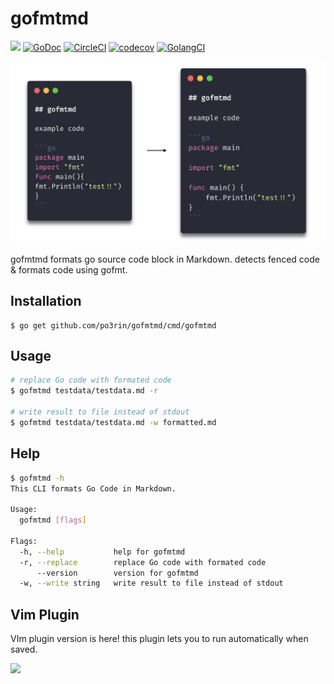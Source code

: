 # gofmtmd

<img src="https://img.shields.io/badge/go-v1.13-blue.svg"/> [![GoDoc](https://godoc.org/github.com/po3rin/gofmtmd?status.svg)](https://godoc.org/github.com/po3rin/gofmtmd) [![CircleCI](https://circleci.com/gh/po3rin/gofmtmd.svg?style=shield)](https://circleci.com/gh/po3rin/gofmtmd) [![codecov](https://codecov.io/gh/po3rin/gofmtmd/branch/master/graph/badge.svg)](https://codecov.io/gh/po3rin/gofmtmd) [![GolangCI](https://golangci.com/badges/github.com/po3rin/gofmtmd.svg)](https://golangci.com)

<img src="image/cover.png" width="640px"/>

gofmtmd formats go source code block in Markdown. detects fenced code & formats code using gofmt.

## Installation

```
$ go get github.com/po3rin/gofmtmd/cmd/gofmtmd
```

## Usage

```bash
# replace Go code with formated code
$ gofmtmd testdata/testdata.md -r

# write result to file instead of stdout
$ gofmtmd testdata/testdata.md -w formatted.md
```

## Help

```bash
$ gofmtmd -h
This CLI formats Go Code in Markdown.

Usage:
  gofmtmd [flags]

Flags:
  -h, --help           help for gofmtmd
  -r, --replace        replace Go code with formated code
      --version        version for gofmtmd
  -w, --write string   write result to file instead of stdout
```

## Vim Plugin

VIm plugin version is here! this plugin lets you to run automatically when saved.

<a href="https://github.com/po3rin/vim-gofmtmd"><img src="https://github-link-card.s3.ap-northeast-1.amazonaws.com/po3rin/vim-gofmtmd.png" width="460px"></a>
